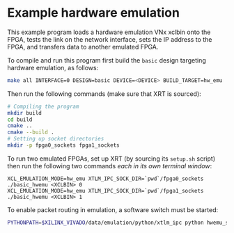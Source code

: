 # Example hardware emulation
This example program loads a hardware emulation VNx xclbin onto the FPGA, 
tests the link on the network interface, sets the IP address to the FPGA, 
and transfers data to another emulated FPGA.

To compile and run this program first build the `basic` design targeting
hardware emulation, as follows:
```bash
make all INTERFACE=0 DESIGN=basic DEVICE=<DEVICE> BUILD_TARGET=hw_emu
```

Then run the following commands (make sure that XRT is sourced):
```bash
# Compiling the program
mkdir build
cd build
cmake ..
cmake --build .
# Setting up socket directories
mkdir -p fpga0_sockets fpga1_sockets
```

To run two emulated FPGAs, set up XRT (by sourcing its `setup.sh` script) then 
run the following two commands *each in its own terminal window*:
```
XCL_EMULATION_MODE=hw_emu XTLM_IPC_SOCK_DIR=`pwd`/fpga0_sockets ./basic_hwemu <XCLBIN> 0
XCL_EMULATION_MODE=hw_emu XTLM_IPC_SOCK_DIR=`pwd`/fpga1_sockets ./basic_hwemu <XCLBIN> 1
```

To enable packet routing in emulation, a software switch must be started:

```bash
PYTHONPATH=$XILINX_VIVADO/data/emulation/python/xtlm_ipc python hwemu_switch.py -d -n 2 --macaddr 00.00.00.00.00.01 00.00.00.00.00.02
```